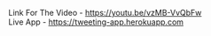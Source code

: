 Link For The Video - https://youtu.be/vzMB-VvQbFw <br>
Live App - https://tweeting-app.herokuapp.com
